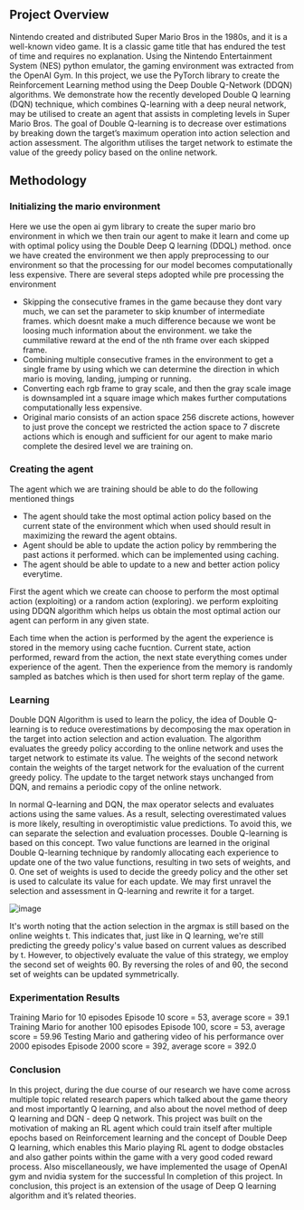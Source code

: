 ## Project Overview

Nintendo created and distributed Super Mario Bros in the 1980s, and it is a well-known video game. It is a classic game title that has endured the test of time and requires no explanation. Using the Nintendo Entertainment System (NES) python emulator, the gaming environment was extracted from the OpenAI Gym. In this project, we use the PyTorch library to create the Reinforcement Learning method using the Deep Double Q-Network (DDQN) algorithms. We demonstrate how the recently developed Double Q learning (DQN) technique, which combines Q-learning with a deep neural network, may be utilised to create an agent that assists in completing levels in Super Mario Bros. The goal of Double Q-learning is to decrease over estimations by breaking down the target’s maximum operation into action selection and action assessment. The algorithm utilises the target network to estimate the value of the greedy policy based on the online network.

## Methodology
### Initializing the mario environment
Here we use the open ai gym library to create the super mario bro environment in which we then train our agent to make it learn and come up with optimal policy using the Double Deep Q learning (DDQL) method. once we have created the environment we then apply preprocessing to our environment so that the processing for our model becomes computationally less expensive. There are several steps adopted while pre processing the environment 
- Skipping the consecutive frames in the game because they dont vary much, we can set the parameter to skip knumber of intermediate frames. which doesnt make a much difference because we wont be loosing much information about the environment. we take the cummilative reward at the end of the nth frame over each skipped frame. 
- Combining multiple consecutive frames in the environment to get a single frame by using which we can determine the direction in which mario is moving, landing, jumping or running. 
- Converting each rgb frame to gray scale, and then the gray scale image is downsampled int a square image which makes further computations computationally less expensive. 
- Original mario consists of an action space 256 discrete actions, however to just prove the concept we restricted the action space to 7 discrete actions which is enough and sufficient for our agent to make mario complete the desired level we are training on.

### Creating the agent
The agent which we are training should be able to do the following mentioned things
- The agent should take the most optimal action policy based on the current state of the environment which when used should result in maximizing the reward the agent obtains. 
- Agent should be able to update the action policy by remmbering the past actions it performed. which can be implemented using caching. 
- The agent should be able to update to a new and better action policy everytime.

First the agent which we create can choose to perform the most optimal action (exploiting) or a random action (exploring). we perform exploiting using DDQN algorithm which helps us obtain the most optimal action our agent can perform in any given state. 

Each time when the action is performed by the agent the experience is stored in the memory using cache fucntion. Current state, action performed, reward from the action, the next state everything comes under experience of the agent. Then the experience from the memory is randomly sampled as batches which is then used for short term replay of the game.

### Learning
Double DQN Algorithm is used to learn the policy, the idea of Double Q-learning is to reduce overestimations by decomposing the max operation in the target into action selection and action evaluation. The algorithm evaluates the greedy policy according to the online network and uses the target network to estimate its value. The weights of the second network contain the weights of the target network for the evaluation of the current greedy policy. The update to the target network stays unchanged from DQN, and remains a periodic copy of the online network.

In normal Q-learning and DQN, the max operator selects and evaluates actions using the same values. As a result, selecting overestimated values is more likely, resulting in overoptimistic value predictions. To avoid this, we can separate the selection and evaluation processes. Double Q-learning is based on this concept. Two value functions are learned in the original Double Q-learning technique by randomly allocating each experience to update one of the two value functions, resulting in two sets of weights, and 0. One set of weights is used to decide the greedy policy and the other set is used to calculate its value for each update. We may first unravel the selection and assessment in Q-learning and rewrite it for a target.

![image](https://user-images.githubusercontent.com/53213766/174394281-8e546048-8ef5-4c72-a119-961ee60d4f77.png)

It's worth noting that the action selection in the argmax is still based on the online weights t. This indicates that, just like in Q learning, we're still predicting the greedy policy's value based on current values as described by t. However, to objectively evaluate the value of this strategy, we employ the second set of weights θ0. By reversing the roles of and θ0, the second set of weights can be updated symmetrically.

### Experimentation Results

Training Mario for 10 episodes Episode 10 score = 53, average score = 39.1
Training Mario for another 100 episodes Episode 100, score = 53, average score = 59.96
Testing Mario and gathering video of his performance over 2000 episodes Episode 2000 score = 392, average score = 392.0

### Conclusion
In this project, during the due course of our research we have come across multiple topic related research papers which talked about the game theory and most importantly Q learning, and also about the novel method of deep Q learning and DQN - deep Q network. This project was built on the motivation of making an RL agent which could train itself after multiple epochs based on Reinforcement learning and the concept of Double Deep Q learning, which enables this Mario playing RL agent to dodge obstacles and also gather points within the game with a very good coded reward process. Also miscellaneously, we have implemented the usage of OpenAI gym and nvidia system for the successful In completion of this project. In conclusion, this project is an extension of the usage of Deep Q learning algorithm and it’s related theories.
